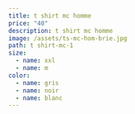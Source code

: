 ```yaml
---
title: t shirt mc homme
price: "40"
description: t shirt mc homme
image: /assets/ts-mc-hom-brie.jpg
path: t shirt-mc-1
size:
  - name: xxl
  - name: m
color:
  - name: gris
  - name: noir
  - name: blanc
---
```

